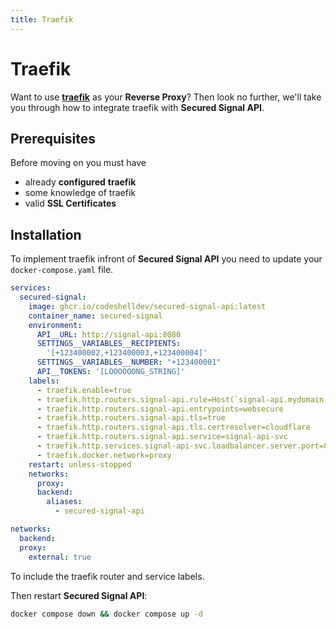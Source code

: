 ```yaml
---
title: Traefik
---
```


# Traefik

Want to use [**traefik**](https://github.com/traefik/traefik) as your **Reverse Proxy**?
Then look no further, we'll take you through how to integrate traefik with **Secured Signal API**.

## Prerequisites

Before moving on you must have

- already **configured** **traefik**
- some knowledge of traefik
- valid **SSL Certificates**

## Installation

To implement traefik infront of **Secured Signal API** you need to update your `docker-compose.yaml` file.

```yaml
services:
  secured-signal:
    image: ghcr.io/codeshelldev/secured-signal-api:latest
    container_name: secured-signal
    environment:
      API__URL: http://signal-api:8080
      SETTINGS__VARIABLES__RECIPIENTS:
        '[+123400002,+123400003,+123400004]'
      SETTINGS__VARIABLES__NUMBER: "+123400001"
      API__TOKENS: '[LOOOOOONG_STRING]'
    labels:
      - traefik.enable=true
      - traefik.http.routers.signal-api.rule=Host(`signal-api.mydomain.com`)
      - traefik.http.routers.signal-api.entrypoints=websecure
      - traefik.http.routers.signal-api.tls=true
      - traefik.http.routers.signal-api.tls.certresolver=cloudflare
      - traefik.http.routers.signal-api.service=signal-api-svc
      - traefik.http.services.signal-api-svc.loadbalancer.server.port=8880
      - traefik.docker.network=proxy
    restart: unless-stopped
    networks:
      proxy:
      backend:
        aliases:
          - secured-signal-api

networks:
  backend:
  proxy:
    external: true
```

To include the traefik router and service labels.

Then restart **Secured Signal API**:

```bash
docker compose down && docker compose up -d
```
